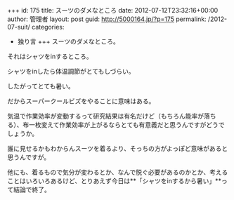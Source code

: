 +++
id: 175
title: スーツのダメなところ
date: 2012-07-12T23:32:16+00:00
author: 管理者
layout: post
guid: http://5000164.jp/?p=175
permalink: /2012-07-suit/
categories:
  - 独り言
+++
スーツのダメなところ。
  
それはシャツをinするところ。
  
シャツをinしたら体温調節がとてもしづらい。
  
したがってとても暑い。

だからスーパークールビズをやることに意味はある。

気温で作業効率が変動するって研究結果は有名だけど（もちろん能率が落ちる）、布一枚変えて作業効率が上がるならとても有意義だと思うんですがどうでしょうか。
  
誰に見せるかもわからんスーツを着るより、そっちの方がよっぽど意味があると思うんですが。

他にも、着るもので気分が変わるとか、なんで脱ぐ必要があるのかとか、考えることはいろいろあるけど、とりあえず今日は**「シャツをinするから暑い」**って結論で終了。